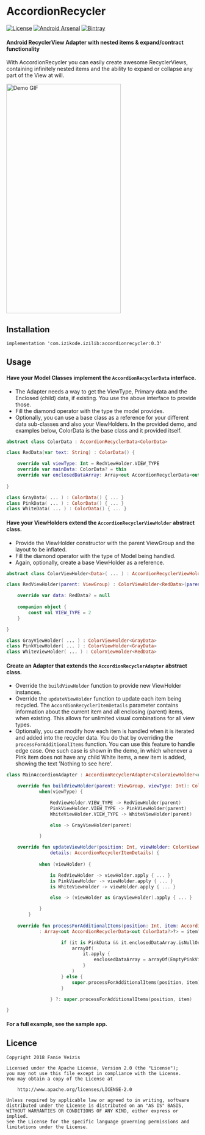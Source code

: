 # AccordionRecycler

[![License](https://img.shields.io/badge/License-Apache%202.0-blue.svg)](https://opensource.org/licenses/Apache-2.0)
[![Android Arsenal]( https://img.shields.io/badge/Android%20Arsenal-AccordionRecycler-green.svg?style=flat )]( https://android-arsenal.com/details/1/7321 )
[![Bintray](https://img.shields.io/badge/Bintray-0.3-lightgrey.svg)](https://dl.bintray.com/ifanie/izilib/com/izikode/izilib/accordionrecycler/0.3/)

#### Android RecyclerView Adapter with nested items & expand/contract functionality
With AccordionRecycler you can easily create awesome RecyclerViews, containing infinitely nested items and the ability to expand or collapse any part of the View at will.

<img src="demoapp.gif" alt="Demo GIF" width="300" height="600" />

## Installation
```
implementation 'com.izikode.izilib:accordionrecycler:0.3'
```
## Usage
#### Have your Model Classes implement the ```AccordionRecyclerData``` interface.
- The Adapter needs a way to get the ViewType, Primary data and the Enclosed (child) data, if existing. You use the above interface to provide those.
- Fill the diamond operator with the type the model provides.
- Optionally, you can use a base class as a reference for your different data sub-classes and also your ViewHolders. In the provided demo, and examples below, ColorData is the base class and it provided itself.
```kotlin
abstract class ColorData : AccordionRecyclerData<ColorData>

class RedData(var text: String) : ColorData() {

    override val viewType: Int = RedViewHolder.VIEW_TYPE
    override var mainData: ColorData? = this
    override var enclosedDataArray: Array<out AccordionRecyclerData<out ColorData?>>? = arrayOf()
    
}

class GrayData( ... ) : ColorData() { ... }
class PinkData( ... ) : ColorData() { ... }
class WhiteData( ... ) : ColorData() { ... }
```
#### Have your ViewHolders extend the ```AccordionRecyclerViewHolder``` abstract class.
- Provide the ViewHolder constructor with the parent ViewGroup and the layout to be inflated.
- Fill the diamond operator with the type of Model being handled.
- Again, optionally, create a base ViewHolder as a reference.
```kotlin
abstract class ColorViewHolder<Data>( ... ) : AccordionRecyclerViewHolder<Data> where Data : ColorData

class RedViewHolder(parent: ViewGroup) : ColorViewHolder<RedData>(parent, R.layout.view_holder_red) {

    override var data: RedData? = null
    
    companion object {
        const val VIEW_TYPE = 2
    }

}

class GrayViewHolder( ... ) : ColorViewHolder<GrayData>
class PinkViewHolder( ... ) : ColorViewHolder<GrayData>
class WhiteViewHolder( ... ) : ColorViewHolder<RedData>
```
#### Create an Adapter that extends the ```AccordionRecyclerAdapter``` abstract class.
- Override the ```buildViewHolder``` function to provide new ViewHolder instances.
- Override the ```updateViewHolder``` function to update each item being recycled. The ```AccordionRecyclerItemDetails``` parameter contains information about the current item and all enclosing (parent) items, when existing. This allows for unlimited visual combinations for all view types.
- Optionally, you can modify how each item is handled when it is iterated and added into the recycler data. You do that by overriding the ```processForAdditionalItems``` function. You can use this feature to handle edge case. One such case is shown in the demo, in which whenever a Pink item does not have any child White items, a new item is added, showing the text 'Nothing to see here'.
```kotlin
class MainAccordionAdapter : AccordionRecyclerAdapter<ColorViewHolder<out ColorData>, ColorData>() {

    override fun buildViewHolder(parent: ViewGroup, viewType: Int): ColorViewHolder<out ColorData> =
            when(viewType) {

                RedViewHolder.VIEW_TYPE -> RedViewHolder(parent)
                PinkViewHolder.VIEW_TYPE -> PinkViewHolder(parent)
                WhiteViewHolder.VIEW_TYPE -> WhiteViewHolder(parent)

                else -> GrayViewHolder(parent)

            }

    override fun updateViewHolder(position: Int, viewHolder: ColorViewHolder<out ColorData>, data: ColorData?, 
                details: AccordionRecyclerItemDetails) {
                
            when (viewHolder) {

                is RedViewHolder -> viewHolder.apply { ... }
                is PinkViewHolder -> viewHolder.apply { ... }
                is WhiteViewHolder -> viewHolder.apply { ... }

                else -> (viewHolder as GrayViewHolder).apply { ... }

            }
        }
        
    override fun processForAdditionalItems(position: Int, item: AccordionRecyclerData<out ColorData?>?)
            : Array<out AccordionRecyclerData<out ColorData?>?> = item?.let {

                    if (it is PinkData && it.enclosedDataArray.isNullOrEmpty()) {
                        arrayOf(
                            it.apply {
                                enclosedDataArray = arrayOf(EmptyPinkViewHolder.EmptyPinkData())
                            }
                        )
                    } else {
                        super.processForAdditionalItems(position, item)
                    }

                } ?: super.processForAdditionalItems(position, item)

}
```

#### For a full example, see the sample app.

## Licence
```
Copyright 2018 Fanie Veizis

Licensed under the Apache License, Version 2.0 (the "License");
you may not use this file except in compliance with the License.
You may obtain a copy of the License at

    http://www.apache.org/licenses/LICENSE-2.0

Unless required by applicable law or agreed to in writing, software
distributed under the License is distributed on an "AS IS" BASIS,
WITHOUT WARRANTIES OR CONDITIONS OF ANY KIND, either express or implied.
See the License for the specific language governing permissions and
limitations under the License.
```